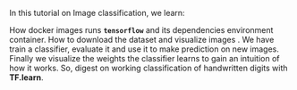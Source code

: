 In this tutorial on Image classification, we learn:

How docker images runs **`tensorflow`** and its dependencies environment container.
How to download the dataset and visualize images .
We have train a classifier, evaluate it and use it to make prediction on new images. 
Finally we visualize the weights the classifier learns to gain an intuition of how it works. So, digest on working classification of handwritten digits with **TF.learn**.